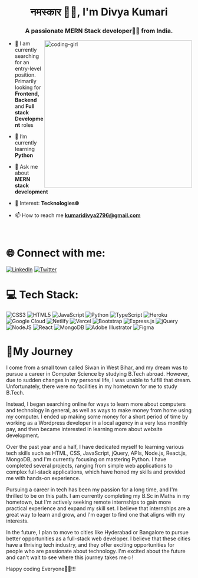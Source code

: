 <h1 align="center">नमस्कार 🙏🏻, I'm Divya Kumari</h1>
<h3 align="center">A passionate MERN Stack developer👨‍💻 from India.</h3>
<img alt="coding-girl" width="400" src="https://i.pinimg.com/originals/11/96/89/119689d2f8ae50053501afb4190e23f6.gif" align="right">

- 🔭 I am currently searching for an entry-level position. Primarily looking for **Frontend, Backend** and **Full stack Development** roles

- 🌱 I’m currently learning **Python**

- 💬 Ask me about **MERN stack development**

- 👀 Interest: **Tecknologies🌐**

- 📫 How to reach me **kumaridivya2796@gmail.com**

<br>

# 🌐 Connect with me:

  [![LinkedIn](https://img.shields.io/badge/LinkedIn-%230077B5.svg?logo=linkedin&logoColor=white)](https://linkedin.com/in/iamdivyak) [![Twitter](https://img.shields.io/badge/Twitter-%231DA1F2.svg?logo=Twitter&logoColor=white)](https://twitter.com/Imdivyakumari) 
<br>

# 💻 Tech Stack:
![CSS3](https://img.shields.io/badge/css3-%231572B6.svg?style=for-the-badge&logo=css3&logoColor=white) ![HTML5](https://img.shields.io/badge/html5-%23E34F26.svg?style=for-the-badge&logo=html5&logoColor=white) ![JavaScript](https://img.shields.io/badge/javascript-%23323330.svg?style=for-the-badge&logo=javascript&logoColor=%23F7DF1E) ![Python](https://img.shields.io/badge/python-3670A0?style=for-the-badge&logo=python&logoColor=ffdd54) ![TypeScript](https://img.shields.io/badge/typescript-%23007ACC.svg?style=for-the-badge&logo=typescript&logoColor=white) ![Heroku](https://img.shields.io/badge/heroku-%23430098.svg?style=for-the-badge&logo=heroku&logoColor=white) ![Google Cloud](https://img.shields.io/badge/Google%20Cloud-%234285F4.svg?style=for-the-badge&logo=google-cloud&logoColor=white) ![Netlify](https://img.shields.io/badge/netlify-%23000000.svg?style=for-the-badge&logo=netlify&logoColor=#00C7B7) ![Vercel](https://img.shields.io/badge/vercel-%23000000.svg?style=for-the-badge&logo=vercel&logoColor=white) ![Bootstrap](https://img.shields.io/badge/bootstrap-%23563D7C.svg?style=for-the-badge&logo=bootstrap&logoColor=white) ![Express.js](https://img.shields.io/badge/express.js-%23404d59.svg?style=for-the-badge&logo=express&logoColor=%2361DAFB) ![jQuery](https://img.shields.io/badge/jquery-%230769AD.svg?style=for-the-badge&logo=jquery&logoColor=white) ![NodeJS](https://img.shields.io/badge/node.js-6DA55F?style=for-the-badge&logo=node.js&logoColor=white) ![React](https://img.shields.io/badge/react-%2320232a.svg?style=for-the-badge&logo=react&logoColor=%2361DAFB) ![MongoDB](https://img.shields.io/badge/MongoDB-%234ea94b.svg?style=for-the-badge&logo=mongodb&logoColor=white) ![Adobe Illustrator](https://img.shields.io/badge/adobeillustrator-%23FF9A00.svg?style=for-the-badge&logo=adobeillustrator&logoColor=white) 	![Figma](https://img.shields.io/badge/figma-%23F24E1E.svg?style=for-the-badge&logo=figma&logoColor=white)

# 🚀My Journey

I come from a small town called Siwan in West Bihar, and my dream was to pursue a career in Computer Science by studying B.Tech abroad. However, due to sudden changes in my personal life, I was unable to fulfill that dream. Unfortunately, there were no facilities in my hometown for me to study B.Tech.

Instead, I began searching online for ways to learn more about computers and technology in general, as well as ways to make money from home using my computer. I ended up making some money for a short period of time by working as a Wordpress developer in a local agency in a very less monthly pay, and then became interested in learning more about website development.

Over the past year and a half, I have dedicated myself to learning various tech skills such as HTML, CSS, JavaScript, jQuery, APIs, Node.js, React.js, MongoDB, and I'm currently focusing on mastering Python. I have completed several projects, ranging from simple web applications to complex full-stack applications, which have honed my skills and provided me with hands-on experience.

Pursuing a career in tech has been my passion for a long time, and I'm thrilled to be on this path. I am currently completing my B.Sc in Maths in my hometown, but I'm actively seeking remote internships to gain more practical experience and expand my skill set. I believe that internships are a great way to learn and grow, and I'm eager to find one that aligns with my interests.

In the future, I plan to move to cities like Hyderabad or Bangalore to pursue better opportunities as a full-stack web developer. I believe that these cities have a thriving tech industry, and they offer exciting opportunities for people who are passionate about technology. I'm excited about the future and can't wait to see where this journey takes me☺️!

Happy coding Everyone🎈🎉!!!

